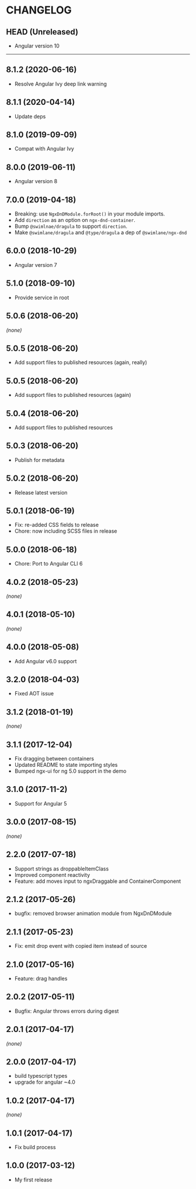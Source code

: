 # CHANGELOG

## HEAD (Unreleased)

- Angular version 10

---

## 8.1.2 (2020-06-16)

- Resolve Angular Ivy deep link warning

## 8.1.1 (2020-04-14)

- Update deps

## 8.1.0 (2019-09-09)

- Compat with Angular Ivy

## 8.0.0 (2019-06-11)

- Angular version 8

## 7.0.0 (2019-04-18)

- Breaking: use `NgxDnDModule.forRoot()` in your module imports.
- Add `direction` as an option on `ngx-dnd-container`.
- Bump `@swimlnae/dragula` to support `direction`.
- Make `@swimlane/dragula` and `@type/dragula` a dep of `@swimlane/ngx-dnd`

## 6.0.0 (2018-10-29)

- Angular version 7

## 5.1.0 (2018-09-10)

- Provide service in root

## 5.0.6 (2018-06-20)

_(none)_

## 5.0.5 (2018-06-20)

- Add support files to published resources (again, really)

## 5.0.5 (2018-06-20)

- Add support files to published resources (again)

## 5.0.4 (2018-06-20)

- Add support files to published resources

## 5.0.3 (2018-06-20)

- Publish for metadata

## 5.0.2 (2018-06-20)

- Release latest version

## 5.0.1 (2018-06-19)

- Fix: re-added CSS fields to release
- Chore: now including SCSS files in release

## 5.0.0 (2018-06-18)

- Chore: Port to Angular CLI 6

## 4.0.2 (2018-05-23)

_(none)_

## 4.0.1 (2018-05-10)

_(none)_

## 4.0.0 (2018-05-08)

- Add Angular v6.0 support

## 3.2.0 (2018-04-03)

- Fixed AOT issue

## 3.1.2 (2018-01-19)

_(none)_

## 3.1.1 (2017-12-04)

- Fix dragging between containers
- Updated README to state importing styles
- Bumped ngx-ui for ng 5.0 support in the demo

## 3.1.0 (2017-11-2)

- Support for Angular 5

## 3.0.0 (2017-08-15)

_(none)_

## 2.2.0 (2017-07-18)

- Support strings as droppableItemClass
- Improved component reactivity
- Feature: add moves input to ngxDraggable and ContainerComponent

## 2.1.2 (2017-05-26)

- bugfix: removed browser animation module from NgxDnDModule

## 2.1.1 (2017-05-23)

- Fix: emit drop event with copied item instead of source

## 2.1.0 (2017-05-16)

- Feature: drag handles

## 2.0.2 (2017-05-11)

- Bugfix: Angular throws errors during digest

## 2.0.1 (2017-04-17)

_(none)_

## 2.0.0 (2017-04-17)

- build typescript types
- upgrade for angular ~4.0

## 1.0.2 (2017-04-17)

_(none)_

## 1.0.1 (2017-04-17)

- Fix build process

## 1.0.0 (2017-03-12)

- My first release

